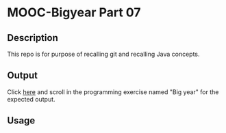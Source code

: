 # MOOC-Bigyear Part 07

## Description

This repo is for purpose of recalling git and recalling Java concepts.

## Output

Click [here](https://java-programming.mooc.fi/part-7/3-larger-exercises) and scroll in the programming exercise named "Big year" for the expected output.

## Usage